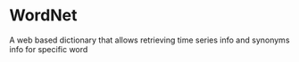# WordNet
A web based dictionary that allows retrieving time series info and synonyms info for specific word
